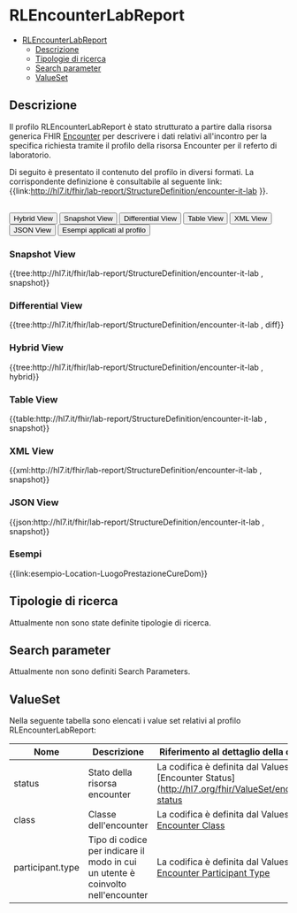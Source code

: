 # RLEncounterLabReport

- [RLEncounterLabReport](#rlencounterlabreport)
  - [Descrizione](#descrizione)
  - [Tipologie di ricerca](#tipologie-di-ricerca)
  - [Search parameter](#search-parameter)
  - [ValueSet](#valueset)


## Descrizione
Il profilo RLEncounterLabReport è stato strutturato a partire dalla risorsa generica FHIR [Encounter](http://hl7.org/fhir/R4/encounter.html) per descrivere i dati relativi all'incontro per la specifica richiesta tramite il profilo della risorsa Encounter per il referto di laboratorio.

Di seguito è presentato il contenuto del profilo in diversi formati. La corrispondente definizione è consultabile al seguente link: {{link:http://hl7.it/fhir/lab-report/StructureDefinition/encounter-it-lab }}.

<br>
<div class="tab">
  <button class="tablinks active" onclick="openTab(event, 'Hybrid View')">Hybrid View</button>
  <button class="tablinks" onclick="openTab(event, 'Snapshot View')">Snapshot View</button>
  <button class="tablinks" onclick="openTab(event, 'Differential View')">Differential View</button>
  <button class="tablinks" onclick="openTab(event, 'Table View')">Table View</button>
  <button class="tablinks" onclick="openTab(event, 'XML View')">XML View</button>
  <button class="tablinks" onclick="openTab(event, 'JSON View')">JSON View</button>
  <button class="tablinks" onclick="openTab(event, 'Esempi')">Esempi applicati al profilo</button>
</div>

<div id="Snapshot View" class="tabcontent">
  <h3>Snapshot View</h3>
{{tree:http://hl7.it/fhir/lab-report/StructureDefinition/encounter-it-lab , snapshot}}
</div>

<div id="Differential View" class="tabcontent">
  <h3>Differential View</h3>
{{tree:http://hl7.it/fhir/lab-report/StructureDefinition/encounter-it-lab , diff}}
</div>

<div id="Hybrid View" class="tabcontent"  style="display:block">
  <h3>Hybrid View</h3>
{{tree:http://hl7.it/fhir/lab-report/StructureDefinition/encounter-it-lab , hybrid}}
</div>

<div id="Table View" class="tabcontent">
  <h3>Table View</h3>
{{table:http://hl7.it/fhir/lab-report/StructureDefinition/encounter-it-lab , snapshot}}
</div>

<div id="XML View" class="tabcontent">
  <h3>XML View</h3>
{{xml:http://hl7.it/fhir/lab-report/StructureDefinition/encounter-it-lab , snapshot}}
</div>

<div id="JSON View" class="tabcontent">
  <h3>JSON View</h3>
{{json:http://hl7.it/fhir/lab-report/StructureDefinition/encounter-it-lab , snapshot}}
</div>

<div id="Esempi" class="tabcontent">
  <h3>Esempi</h3>
  {{link:esempio-Location-LuogoPrestazioneCureDom}}
</div>

<!-- ===================================================FINE SEZIONE=================================================== -->

## Tipologie di ricerca

Attualmente non sono state definite tipologie di ricerca.

<!-- ===================================================FINE SEZIONE=================================================== -->

## Search parameter
Attualmente non sono definiti Search Parameters.

<!-- ===================================================FINE SEZIONE=================================================== -->

## ValueSet

Nella seguente tabella sono elencati i value set relativi al profilo RLEncounterLabReport:

| Nome    | Descrizione    | Riferimento   al dettaglio della codifica    |
|---|---|---|
| status | Stato della risorsa encounter  | La codifica è definita dal Valueset [Encounter Status](http://hl7.org/fhir/ValueSet/encounter-status|4.0.1)  |
| class | Classe dell'encounter  | La codifica è definita dal Valueset [Encounter Class](http://terminology.hl7.org/ValueSet/encounter-class)  |
| participant.type | Tipo di codice per indicare il modo in cui un utente è coinvolto nell'encounter | La codifica è definita dal Valueset [Encounter Participant Type](http://hl7.org/fhir/ValueSet/encounter-participant-type)  |
